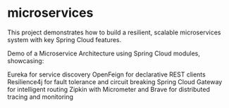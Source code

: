 # microservices
This project demonstrates how to build a resilient, scalable microservices system with key Spring Cloud features.

Demo of a Microservice Architecture using Spring Cloud modules, showcasing:

Eureka for service discovery
OpenFeign for declarative REST clients
Resilience4j for fault tolerance and circuit breaking
Spring Cloud Gateway for intelligent routing
Zipkin with Micrometer and Brave for distributed tracing and monitoring
